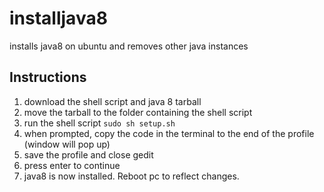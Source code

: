 # installjava8
installs java8 on ubuntu and removes other java instances
## Instructions
1. download the shell script and java 8 tarball
2. move the tarball to the folder containing the shell script
3. run the shell script ```sudo sh setup.sh```
4. when prompted, copy the code in the terminal to the end of the profile (window will pop up)
5. save the profile and close gedit
6. press enter to continue
7. java8 is now installed. Reboot pc to reflect changes.
